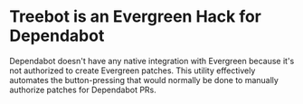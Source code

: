 # Treebot is an Evergreen Hack for Dependabot
Dependabot doesn't have any native integration with Evergreen because it's not authorized to create Evergreen patches.
This utility effectively automates the button-pressing that would normally be done to manually authorize patches for
Dependabot PRs.
